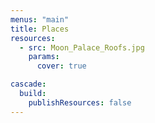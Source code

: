 ```yaml
---
menus: "main"
title: Places
resources:
  - src: Moon_Palace_Roofs.jpg
    params:
      cover: true

cascade:
  build:
    publishResources: false
---
```

